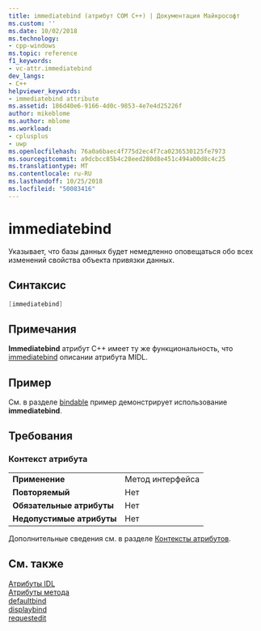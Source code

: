 ```yaml
---
title: immediatebind (атрибут COM C++) | Документация Майкрософт
ms.custom: ''
ms.date: 10/02/2018
ms.technology:
- cpp-windows
ms.topic: reference
f1_keywords:
- vc-attr.immediatebind
dev_langs:
- C++
helpviewer_keywords:
- immediatebind attribute
ms.assetid: 186d40e6-9166-4d0c-9853-4e7e4d25226f
author: mikeblome
ms.author: mblome
ms.workload:
- cplusplus
- uwp
ms.openlocfilehash: 76a0a6baec4f775d2ec4f7ca0236530125fe7973
ms.sourcegitcommit: a9dcbcc85b4c28eed280d8e451c494a00d8c4c25
ms.translationtype: MT
ms.contentlocale: ru-RU
ms.lasthandoff: 10/25/2018
ms.locfileid: "50083416"
---
```

# <a name="immediatebind"></a>immediatebind

Указывает, что базы данных будет немедленно оповещаться обо всех изменений свойства объекта привязки данных.

## <a name="syntax"></a>Синтаксис

```cpp
[immediatebind]
```

## <a name="remarks"></a>Примечания

**Immediatebind** атрибут C++ имеет ту же функциональность, что [immediatebind](/windows/desktop/Midl/immediatebind) описании атрибута MIDL.

## <a name="example"></a>Пример

См. в разделе [bindable](bindable.md) пример демонстрирует использование **immediatebind**.

## <a name="requirements"></a>Требования

### <a name="attribute-context"></a>Контекст атрибута

|||
|-|-|
|**Применение**|Метод интерфейса|
|**Повторяемый**|Нет|
|**Обязательные атрибуты**|Нет|
|**Недопустимые атрибуты**|Нет|

Дополнительные сведения см. в разделе [Контексты атрибутов](cpp-attributes-com-net.md#contexts).

## <a name="see-also"></a>См. также

[Атрибуты IDL](idl-attributes.md)<br/>
[Атрибуты метода](method-attributes.md)<br/>
[defaultbind](defaultbind.md)<br/>
[displaybind](displaybind.md)<br/>
[requestedit](requestedit.md)